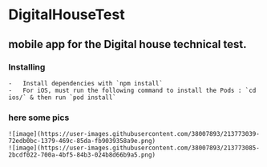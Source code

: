 # DigitalHouseTest

  ## mobile app for the Digital house technical test. 
  
  ### Installing
    -   Install dependencies with `npm install`
    -   For iOS, must run the following command to install the Pods : `cd ios/` & then run `pod install`
  
  
  ### here some pics
    ![image](https://user-images.githubusercontent.com/38007893/213773039-72edb0bc-1379-469c-85da-fb9039358a9e.png)
    ![image](https://user-images.githubusercontent.com/38007893/213773085-2bcdf022-700a-4bf5-84b3-024b8d66b9a5.png)
